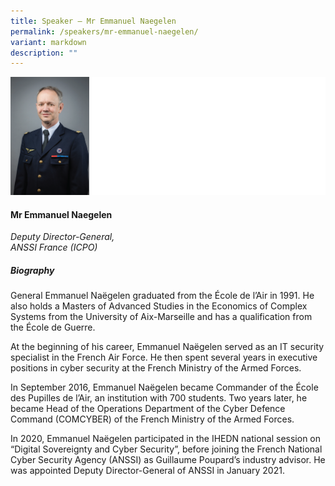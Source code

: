 ```yaml
---
title: Speaker – Mr Emmanuel Naegelen
permalink: /speakers/mr-emmanuel-naegelen/
variant: markdown
description: ""
---
```

![](/images/2024%20speakers/Emmanuel_Naegelen.png)
#### **Mr Emmanuel Naegelen**

*Deputy Director-General,  <br>
ANSSI France (ICPO)*

##### **Biography**
General Emmanuel Naëgelen graduated from the École de l’Air in 1991. He also holds a Masters of Advanced Studies in the Economics of Complex Systems from the University of Aix-Marseille and has a qualification from the École de Guerre.

At the beginning of his career, Emmanuel Naëgelen served as an IT security specialist in the French Air Force. He then spent several years in executive positions in cyber security at the French Ministry of the Armed Forces.

In September 2016, Emmanuel Naëgelen became Commander of the École des Pupilles de l’Air, an institution with 700 students. Two years later, he became Head of the Operations Department of the Cyber Defence Command (COMCYBER) of the French Ministry of the Armed Forces.

In 2020, Emmanuel Naëgelen participated in the IHEDN national session on “Digital Sovereignty and Cyber Security”, before joining the French National Cyber Security Agency (ANSSI) as Guillaume Poupard’s industry advisor. He was appointed Deputy Director-General of ANSSI in January 2021.